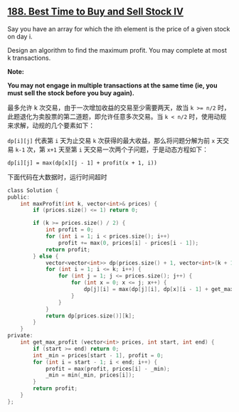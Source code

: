 ## [188. Best Time to Buy and Sell Stock IV](https://leetcode.com/problems/best-time-to-buy-and-sell-stock-iv/#/description)

Say you have an array for which the ith element is the price of a given stock on day i.

Design an algorithm to find the maximum profit. You may complete at most k transactions.

**Note:**

**You may not engage in multiple transactions at the same time (ie, you must sell the stock before you buy again).**

最多允许 k 次交易，由于一次增加收益的交易至少需要两天，故当 `k >= n/2` 时，此题退化为卖股票的第二道题，即允许任意多次交易。当 `k < n/2` 时，使用动规来求解，动规的几个要素如下：

`dp[i][j]` 代表第 `i` 天为止交易 `k` 次获得的最大收益，那么将问题分解为前 `x` 天交易 `k-1` 次，第 `x+1` 天至第 `i` 天交易一次两个子问题，于是动态方程如下：

```
dp[i][j] = max(dp[x][j - 1] + profit(x + 1, i))
```

下面代码在大数据时，运行时间超时

```c
class Solution {
public:
    int maxProfit(int k, vector<int>& prices) {
        if (prices.size() <= 1) return 0;

        if (k >= prices.size() / 2) {
            int profit = 0;
            for (int i = 1; i < prices.size(); i++)
                profit += max(0, prices[i] - prices[i - 1]);
            return profit;
        } else {
            vector<vector<int>> dp(prices.size() + 1, vector<int>(k + 1, 0));
            for (int i = 1; i <= k; i++) {
                for (int j = 1; j <= prices.size(); j++) {
                    for (int x = 0; x <= j; x++) {
                        dp[j][i] = max(dp[j][i], dp[x][i - 1] + get_max_profit(prices, x + 1, j));
                    }
                }
            }
            return dp[prices.size()][k];
        }
    }
private:
    int get_max_profit (vector<int> prices, int start, int end) {
        if (start >= end) return 0;
        int _min = prices[start - 1], profit = 0;
        for (int i = start - 1; i < end; i++) {
            profit = max(profit, prices[i] - _min);
            _min = min(_min, prices[i]);
        }
        return profit;
    }
};
```